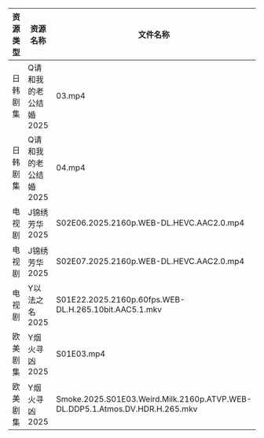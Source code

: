 | 资源类型 | 资源名称          | 文件名称                                                                         | 分享链接                                 | 更新时间                |
| ---- | ------------- | ---------------------------------------------------------------------------- | ------------------------------------ | ------------------- |
| 日韩剧集 | Q请和我的老公结婚2025 | 03.mp4                                                                       | https://pan.quark.cn/s/ec061c49ecfd  | 2025-07-04 01:30:56 |
| 日韩剧集 | Q请和我的老公结婚2025 | 04.mp4                                                                       | https://pan.quark.cn/s/ec061c49ecfd  | 2025-07-04 01:30:59 |
| 电视剧  | J锦绣芳华2025     | S02E06.2025.2160p.WEB-DL.HEVC.AAC2.0.mp4                                     | https://www.alipan.com/s/qHQkseRBx2r | 2025-07-04 08:03:27 |
| 电视剧  | J锦绣芳华2025     | S02E07.2025.2160p.WEB-DL.HEVC.AAC2.0.mp4                                     | https://www.alipan.com/s/qHQkseRBx2r | 2025-07-04 08:03:27 |
| 电视剧  | Y以法之名2025     | S01E22.2025.2160p.60fps.WEB-DL.H.265.10bit.AAC5.1.mkv                        | https://www.alipan.com/s/pQdH7sxTrRw | 2025-07-04 08:03:52 |
| 欧美剧集 | Y烟火寻凶2025     | S01E03.mp4                                                                   | https://pan.quark.cn/s/96d5d0ce3ae2  | 2025-07-04 10:37:23 |
| 欧美剧集 | Y烟火寻凶2025     | Smoke.2025.S01E03.Weird.Milk.2160p.ATVP.WEB-DL.DDP5.1.Atmos.DV.HDR.H.265.mkv | https://pan.quark.cn/s/96d5d0ce3ae2  | 2025-07-04 10:37:27 |
